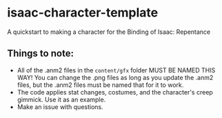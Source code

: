 # isaac-character-template
 A quickstart to making a character for the Binding of Isaac: Repentance

## Things to note:

- All of the .anm2 files in the `content/gfx` folder MUST BE NAMED THIS WAY! You can change the .png files as long as you update the .anm2 files, but the .anm2 files must be named that for it to work.
- The code applies stat changes, costumes, and the character's creep gimmick. Use it as an example.
- Make an issue with questions.